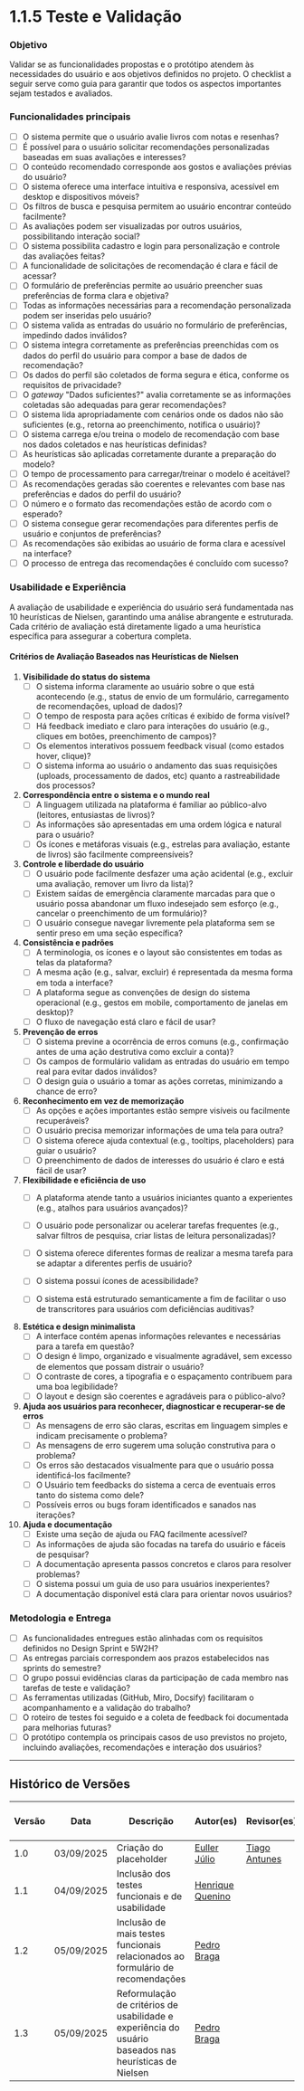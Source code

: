 # 1.1.5 Teste e Validação

### Objetivo

Validar se as funcionalidades propostas e o protótipo atendem às necessidades do usuário e aos objetivos definidos no projeto. O checklist a seguir serve como guia para garantir que todos os aspectos importantes sejam testados e avaliados.

### Funcionalidades principais

- [ ] O sistema permite que o usuário avalie livros com notas e resenhas?  
- [ ] É possível para o usuário solicitar recomendações personalizadas baseadas em suas avaliações e interesses?  
- [ ] O conteúdo recomendado corresponde aos gostos e avaliações prévias do usuário?  
- [ ] O sistema oferece uma interface intuitiva e responsiva, acessível em desktop e dispositivos móveis?  
- [ ] Os filtros de busca e pesquisa permitem ao usuário encontrar conteúdo facilmente?  
- [ ] As avaliações podem ser visualizadas por outros usuários, possibilitando interação social?  
- [ ] O sistema possibilita cadastro e login para personalização e controle das avaliações feitas?  
- [ ] A funcionalidade de solicitações de recomendação é clara e fácil de acessar?
- [ ] O formulário de preferências permite ao usuário preencher suas preferências de forma clara e objetiva?
- [ ] Todas as informações necessárias para a recomendação personalizada podem ser inseridas pelo usuário?
- [ ] O sistema valida as entradas do usuário no formulário de preferências, impedindo dados inválidos?
- [ ] O sistema integra corretamente as preferências preenchidas com os dados do perfil do usuário para compor a base de dados de recomendação?
- [ ] Os dados do perfil são coletados de forma segura e ética, conforme os requisitos de privacidade?
- [ ] O *gateway* "Dados suficientes?" avalia corretamente se as informações coletadas são adequadas para gerar recomendações?
- [ ] O sistema lida apropriadamente com cenários onde os dados não são suficientes (e.g., retorna ao preenchimento, notifica o usuário)?
- [ ] O sistema carrega e/ou treina o modelo de recomendação com base nos dados coletados e nas heurísticas definidas?
- [ ] As heurísticas são aplicadas corretamente durante a preparação do modelo?
- [ ] O tempo de processamento para carregar/treinar o modelo é aceitável?
- [ ] As recomendações geradas são coerentes e relevantes com base nas preferências e dados do perfil do usuário?
- [ ] O número e o formato das recomendações estão de acordo com o esperado?
- [ ] O sistema consegue gerar recomendações para diferentes perfis de usuário e conjuntos de preferências?
- [ ] As recomendações são exibidas ao usuário de forma clara e acessível na interface?
- [ ] O processo de entrega das recomendações é concluído com sucesso?

### Usabilidade e Experiência

A avaliação de usabilidade e experiência do usuário será fundamentada nas 10 heurísticas de Nielsen, garantindo uma análise abrangente e estruturada. Cada critério de avaliação está diretamente ligado a uma heurística específica para assegurar a cobertura completa.

#### Critérios de Avaliação Baseados nas Heurísticas de Nielsen

1.  **Visibilidade do status do sistema**
    - [ ] O sistema informa claramente ao usuário sobre o que está acontecendo (e.g., status de envio de um formulário, carregamento de recomendações, upload de dados)?
    - [ ] O tempo de resposta para ações críticas é exibido de forma visível?
    - [ ] Há feedback imediato e claro para interações do usuário (e.g., cliques em botões, preenchimento de campos)?
    - [ ] Os elementos interativos possuem feedback visual (como estados hover, clique)?
    - [ ] O sistema informa ao usuário o andamento das suas requisições (uploads, processamento de dados, etc) quanto a rastreabilidade dos processos?

2.  **Correspondência entre o sistema e o mundo real**
    - [ ] A linguagem utilizada na plataforma é familiar ao público-alvo (leitores, entusiastas de livros)?
    - [ ] As informações são apresentadas em uma ordem lógica e natural para o usuário?
    - [ ] Os ícones e metáforas visuais (e.g., estrelas para avaliação, estante de livros) são facilmente compreensíveis?

3.  **Controle e liberdade do usuário**
    - [ ] O usuário pode facilmente desfazer uma ação acidental (e.g., excluir uma avaliação, remover um livro da lista)?
    - [ ] Existem saídas de emergência claramente marcadas para que o usuário possa abandonar um fluxo indesejado sem esforço (e.g., cancelar o preenchimento de um formulário)?
    - [ ] O usuário consegue navegar livremente pela plataforma sem se sentir preso em uma seção específica?

4.  **Consistência e padrões**
    - [ ] A terminologia, os ícones e o layout são consistentes em todas as telas da plataforma?
    - [ ] A mesma ação (e.g., salvar, excluir) é representada da mesma forma em toda a interface?
    - [ ] A plataforma segue as convenções de design do sistema operacional (e.g., gestos em mobile, comportamento de janelas em desktop)?
    - [ ] O fluxo de navegação está claro e fácil de usar?

5.  **Prevenção de erros**
    - [ ] O sistema previne a ocorrência de erros comuns (e.g., confirmação antes de uma ação destrutiva como excluir a conta)?
    - [ ] Os campos de formulário validam as entradas do usuário em tempo real para evitar dados inválidos?
    - [ ] O design guia o usuário a tomar as ações corretas, minimizando a chance de erro?

6.  **Reconhecimento em vez de memorização**
    - [ ] As opções e ações importantes estão sempre visíveis ou facilmente recuperáveis?
    - [ ] O usuário precisa memorizar informações de uma tela para outra?
    - [ ] O sistema oferece ajuda contextual (e.g., tooltips, placeholders) para guiar o usuário?
    - [ ] O preenchimento de dados de interesses do usuário é claro e está fácil de usar?

7.  **Flexibilidade e eficiência de uso**
    - [ ] A plataforma atende tanto a usuários iniciantes quanto a experientes (e.g., atalhos para usuários avançados)?
    - [ ] O usuário pode personalizar ou acelerar tarefas frequentes (e.g., salvar filtros de pesquisa, criar listas de leitura personalizadas)?
    - [ ] O sistema oferece diferentes formas de realizar a mesma tarefa para se adaptar a diferentes perfis de usuário?
    - [ ] O sistema possui ícones de acessibilidade?
    - [ ] O sistema está estruturado semanticamente a fim de facilitar o uso de transcritores para usuários com deficiências auditivas?


8.  **Estética e design minimalista**
    - [ ] A interface contém apenas informações relevantes e necessárias para a tarefa em questão?
    - [ ] O design é limpo, organizado e visualmente agradável, sem excesso de elementos que possam distrair o usuário?
    - [ ] O contraste de cores, a tipografia e o espaçamento contribuem para uma boa legibilidade?
    - [ ] O layout e design são coerentes e agradáveis para o público-alvo?

9.  **Ajuda aos usuários para reconhecer, diagnosticar e recuperar-se de erros**
    - [ ] As mensagens de erro são claras, escritas em linguagem simples e indicam precisamente o problema?
    - [ ] As mensagens de erro sugerem uma solução construtiva para o problema?
    - [ ] Os erros são destacados visualmente para que o usuário possa identificá-los facilmente?
    - [ ] O Usuário tem feedbacks do sistema a cerca de eventuais erros tanto do sistema como dele?
    - [ ] Possíveis erros ou bugs foram identificados e sanados nas iterações?

10. **Ajuda e documentação**
    - [ ] Existe uma seção de ajuda ou FAQ facilmente acessível?
    - [ ] As informações de ajuda são focadas na tarefa do usuário e fáceis de pesquisar?
    - [ ] A documentação apresenta passos concretos e claros para resolver problemas?
    - [ ] O sistema possui um guia de uso para usuários inexperientes?
    - [ ] A documentação disponível está clara para orientar novos usuários?

### Metodologia e Entrega

- [ ] As funcionalidades entregues estão alinhadas com os requisitos definidos no Design Sprint e 5W2H?  
- [ ] As entregas parciais correspondem aos prazos estabelecidos nas sprints do semestre?  
- [ ] O grupo possui evidências claras da participação de cada membro nas tarefas de teste e validação?  
- [ ] As ferramentas utilizadas (GitHub, Miro, Docsify) facilitaram o acompanhamento e a validação do trabalho?  
- [ ] O roteiro de testes foi seguido e a coleta de feedback foi documentada para melhorias futuras?  
- [ ] O protótipo contempla os principais casos de uso previstos no projeto, incluindo avaliações, recomendações e interação dos usuários?  

---

## Histórico de Versões

| Versão | Data | Descrição | Autor(es) | Revisor(es) | Detalhes da Revisão |
|--------|------|-----------|-----------|-------------|---------------------|
| 1.0 | 03/09/2025 | Criação do placeholder | [Euller Júlio](https://github.com/potatoyz908) | [Tiago Antunes](https://github.com/TiagoBalieiro) | Estrutura inicial |
| 1.1 | 04/09/2025 | Inclusão dos testes funcionais e de usabilidade | [Henrique Quenino](https://github.com/henriquecq) |  |  |
| 1.2 | 05/09/2025 | Inclusão de mais testes funcionais relacionados ao formulário de recomendações | [Pedro Braga](https://github.com/Stain19) |  |  |
| 1.3 | 05/09/2025 | Reformulação de critérios de usabilidade e experiência do usuário baseados nas heurísticas de Nielsen | [Pedro Braga](https://github.com/Stain19) |  |  |
